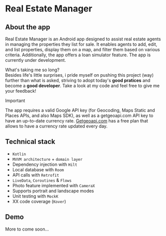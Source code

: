 # Real Estate Manager

## About the app
Real Estate Manager is an Android app designed to assist real estate agents in managing the properties they list for sale. It enables agents to add, edit, and list properties, display them on a map, and filter them based on various criteria. Additionally, the app offers a loan simulator feature. The app is currently under development.

What's taking me so long?\
Besides life's little surprises, i pride myself on pushing this project (way) further than what is asked, striving to adopt today's **good pratices** and become a **good developer**. Take a look at my code and feel free to give me your feedback!


>[!IMPORTANT]
>The app requires a valid Google API key (for Geocoding, Maps Static and Places APIs, and also Maps SDK), as well as a getgeoapi.com API key to have an up-to-date currency rate.
>[Getgeoapi.com](https://getgeoapi.com/) has a free plan that allows to have a currency rate updated every day.

## Technical stack
* `Kotlin`
* `MVVM architecture` + `domain layer`
* Dependency injection with `Hilt`
* Local database with `Room`
* API calls with `Retrofit`
* `LiveData`, `Coroutines` & `Flows`
* Photo feature implemented with `CameraX`
* Supports portrait and landscape modes
* Unit testing with `MockK`
* XX code coverage (`Kover`)

## Demo
More to come soon...

